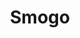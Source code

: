 ---
layout: other-video
permalink: /smogo
title: Smogo
video_number: 6
release_date: 1993-01-01
description: 
cast: 
video_info:
  - 
video_available: false
medium: puppets
old_cm_description: |
  Heavily inspired by Godzilla, I decided to make a series on my own, about a monster. I used a dinosaur figure with movable jaws and limbs as my star. The plot again revolved around people who venture to a mysterious island.
james_old_star_rating: 2
james_old_number_rating: 4
---